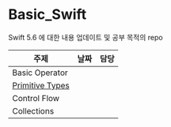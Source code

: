 # Basic_Swift
Swift 5.6 에 대한 내용 업데이트 및 공부 목적의 repo

| 주제 | 날짜 | 담당 |   
| --- | --- | ---- |
| Basic Operator |  |   | 
| [Primitive Types](../PrimitiveTypes.md) |  |  |
| Control Flow |   |  |
| Collections |   |  |
